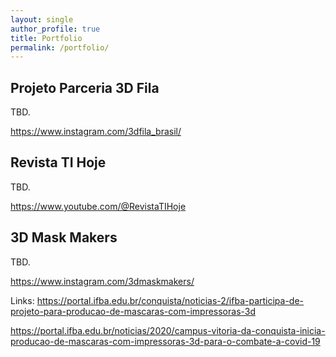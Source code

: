 ```yaml
---
layout: single
author_profile: true
title: Portfolio
permalink: /portfolio/
---
```


## Projeto Parceria 3D Fila

TBD.

https://www.instagram.com/3dfila_brasil/

## Revista TI Hoje

TBD.

https://www.youtube.com/@RevistaTIHoje

## 3D Mask Makers

TBD.

https://www.instagram.com/3dmaskmakers/

Links:
https://portal.ifba.edu.br/conquista/noticias-2/ifba-participa-de-projeto-para-producao-de-mascaras-com-impressoras-3d

https://portal.ifba.edu.br/noticias/2020/campus-vitoria-da-conquista-inicia-producao-de-mascaras-com-impressoras-3d-para-o-combate-a-covid-19

